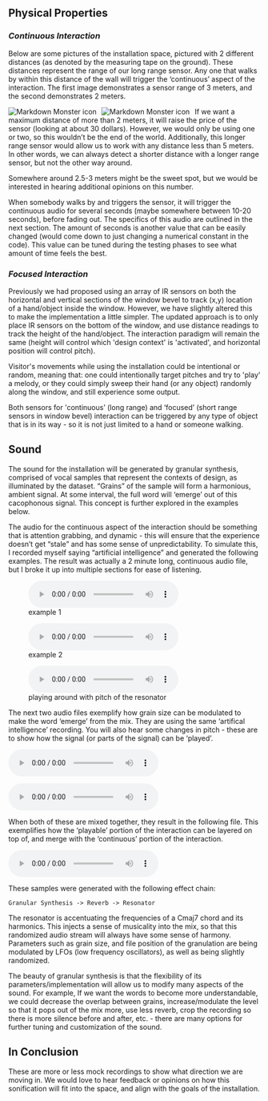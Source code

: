 ## __Physical Properties__


### *Continuous  Interaction*
Below are some pictures of the installation space, pictured with 2 different distances (as denoted by the measuring tape on the ground). These distances represent the range of our long range sensor. Any one that walks by within this distance of the wall will trigger the ‘continuous’ aspect of the interaction. The first image demonstrates a sensor range of 3 meters, and the second demonstrates 2 meters.

 <img src="./IMG_5373.png"
     alt="Markdown Monster icon"
     style="float: left;
    margin-right: 10px;" />

<img src="./IMG_5374.png"
     alt="Markdown Monster icon"
     style="float: left; margin-right: 10px;" />


 If we want a maximum distance of more than 2 meters, it will raise the price of the sensor (looking at about 30 dollars). However, we would only be using one or two, so this wouldn’t be the end of the world. Additionally, this longer range sensor would allow us to work with any distance less than 5 meters. In other words, we can always detect a shorter distance with a longer range sensor, but not the other way around.

 Somewhere around 2.5-3 meters might be the sweet spot, but we would be interested in hearing additional opinions on this number.

 When somebody walks by and triggers the sensor, it will trigger the continuous audio for several seconds (maybe somewhere between 10-20 seconds), before fading out. The specifics of this audio are outlined in the next section. The amount of seconds is another value that can be easily changed (would come down to just changing a numerical constant in the code). This value can be tuned during the testing phases to see what amount of time feels the best. 

### *Focused Interaction*
 Previously we had proposed using an array of IR sensors on both the horizontal and vertical sections of the window bevel to track (x,y) location of a hand/object inside the window. However, we have slightly altered this to make the implementation a little simpler. The updated approach is to only place IR sensors on the bottom of the window, and use distance readings to track the height of the hand/object. The interaction paradigm will remain the same (height will control which 'design context' is 'activated', and horizontal position will control pitch).

 Visitor's movements while using the installation could be intentional or random, meaning that: one could intentionally target pitches and try to 'play' a melody, or they could simply sweep their hand (or any object) randomly along the window, and still experience some output.  

 Both sensors for 'continuous’ (long range) and ‘focused’ (short range sensors in window bevel) interaction can be triggered by any type of object that is in its way - so it is not just limited to a hand or someone walking.



## __Sound__
 The sound for the installation will be generated by granular synthesis, comprised of vocal samples that represent the contexts of design, as illuminated by the dataset. “Grains” of the sample will form a harmonious, ambient signal. At some interval, the full word will ‘emerge’ out of this cacophonous signal. This concept is further explored in the examples below. 

The audio for the continuous aspect of the interaction should be something that is attention grabbing, and dynamic - this will ensure that the experience doesn’t get “stale” and has some sense of unpredictability. To simulate this, I recorded myself saying “artificial intelligence” and generated the following examples. The result was actually a 2 minute long, continuous audio file, but I broke it up into multiple sections for ease of listening.
<figure>
<audio
    controls
    src="installation_sample_continuous_2.wav">
        Your browser does not support the
        <code>audio</code> element.
</audio>
<figcaption>example 1 </figcaption>
</figure>

<figure>
<audio
    controls
    src="installation_sample_continuous_3.wav">
        Your browser does not support the
        <code>audio</code> element.
</audio>
<figcaption>example 2</figcaption>
</figure>

<figure>
<audio
    controls
    src="installation_sample_continuous_pitch.wav">
        Your browser does not support the
        <code>audio</code> element.
</audio>
<figcaption>playing around with pitch of the resonator</figcaption>
</figure>

The next two audio files exemplify how grain size can be modulated to make the word ‘emerge’ from the mix. They are using the same ‘artifical intelligence’ recording. You will also hear some changes in pitch - these are to show how the signal (or parts of the signal) can be ‘played’.


<audio
    controls
    src="installation_sample_emerge_1.wav">
        Your browser does not support the
        <code>audio</code> element.
</audio>

<audio
    controls
    src="installation_sample_emerge_2.wav">
        Your browser does not support the
        <code>audio</code> element.
</audio>

When both of these are mixed together, they result in the following file. This exemplifies how the ‘playable’ portion of the interaction can be layered on top of, and merge with the ‘continuous’ portion of the interaction. 

<audio
    controls
    src="installation_sample_summation.wav">
        Your browser does not support the
        <code>audio</code> element.
</audio>

These samples were generated with the following effect chain: 

    Granular Synthesis -> Reverb -> Resonator

The resonator is accentuating the frequencies of a Cmaj7 chord and its harmonics. This injects a sense of musicality into the mix, so that this randomized audio stream will always have some sense of harmony. Parameters such as grain size, and file position of the granulation are being modulated by LFOs (low frequency oscillators), as well as being slightly randomized.

The beauty of granular synthesis is that the flexibility of its parameters/implementation will allow us to modify many aspects of the sound. For example, If we want the words to become more understandable, we could decrease the overlap between grains, increase/modulate the level so that it pops out of the mix more, use less reverb, crop the recording so there is more silence before and after, etc. - there are many options for further tuning and customization of the sound. 
## __In Conclusion__
These are more or less mock recordings to show what direction we are moving in. We would love to hear feedback or opinions on how this sonification will fit into the space, and align with the goals of the installation.
